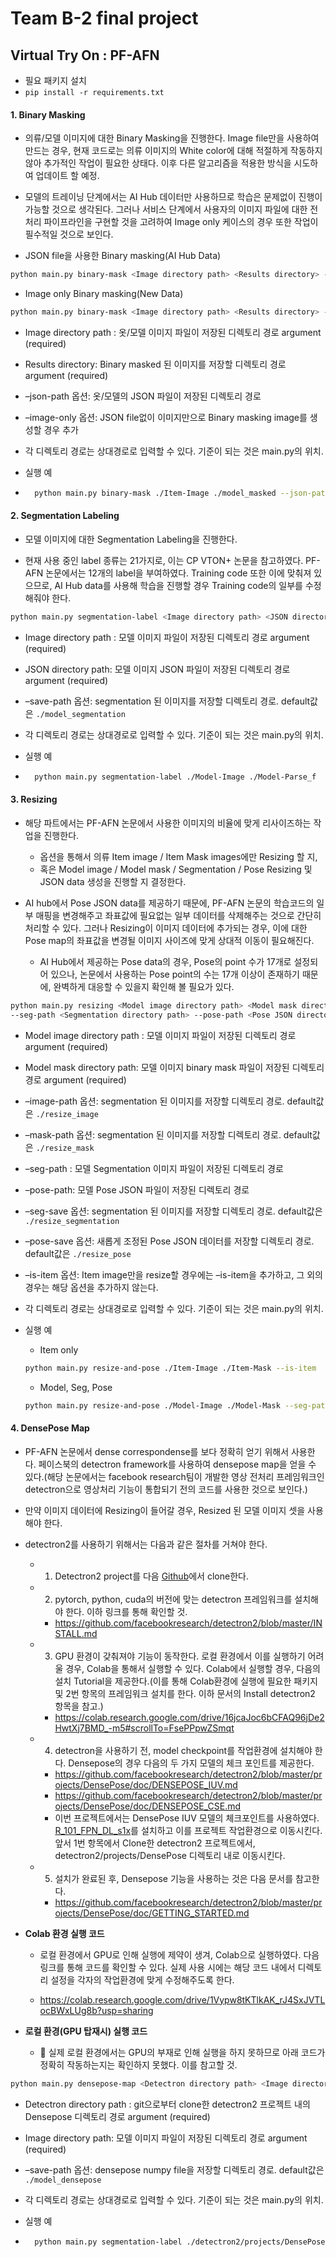 

# Team B-2 final project

## Virtual Try On : PF-AFN
- 필요 패키지 설치
- `pip install -r requirements.txt`





#### 1. Binary Masking

- 의류/모델 이미지에 대한 Binary Masking을 진행한다. Image file만을 사용하여 만드는 경우, 현재 코드로는 의류 이미지의 White color에 대해 적절하게 작동하지 않아 추가적인 작업이 필요한 상태다. 이후 다른 알고리즘을 적용한 방식을 시도하여 업데이트 할 예정.

- 모델의 트레이닝 단계에서는 AI Hub 데이터만 사용하므로 학습은 문제없이 진행이 가능할 것으로 생각된다. 그러나 서비스 단계에서 사용자의 이미지 파일에 대한 전처리 파이프라인을 구현할 것을 고려하여 Image only 케이스의 경우 또한 작업이 필수적일 것으로 보인다.

    

- JSON file을 사용한 Binary masking(AI Hub Data)

```bash
python main.py binary-mask <Image directory path> <Results directory> --json-path <JSON directory path>
```

- Image only Binary masking(New Data)

```bash
python main.py binary-mask <Image directory path> <Results directory> --image-only
```

- Image directory path : 옷/모델 이미지 파일이 저장된 디렉토리 경로 argument (required)

- Results directory: Binary masked 된 이미지를 저장할 디렉토리 경로 argument (required)

- –json-path 옵션: 옷/모델의 JSON 파일이 저장된 디렉토리 경로

- –image-only 옵션: JSON file없이 이미지만으로 Binary masking image를 생성할 경우 추가

- 각 디렉토리 경로는 상대경로로 입력할 수 있다. 기준이 되는 것은 main.py의 위치.

    

- 실행 예

- ```bash
    python main.py binary-mask ./Item-Image ./model_masked --json-path ./Item-Parse_f
    ```






#### 2. Segmentation Labeling

- 모델 이미지에 대한 Segmentation Labeling을 진행한다.

- 현재 사용 중인 label 종류는 21가지로, 이는 CP VTON+ 논문을 참고하였다. PF-AFN 논문에서는 12개의 label을 부여하였다. Training code 또한 이에 맞춰져 있으므로, AI Hub data를 사용해 학습을 진행할 경우 Training code의 일부를 수정해줘야 한다.


```bash
python main.py segmentation-label <Image directory path> <JSON directory path> --save-path <Results directory>
```

- Image directory path : 모델 이미지 파일이 저장된 디렉토리 경로 argument (required)

- JSON directory path: 모델 이미지 JSON 파일이 저장된 디렉토리 경로 argument (required)

- –save-path 옵션: segmentation 된 이미지를 저장할 디렉토리 경로. default값은 `./model_segmentation`

- 각 디렉토리 경로는 상대경로로 입력할 수 있다. 기준이 되는 것은 main.py의 위치.

    

- 실행 예

- ```bash
    python main.py segmentation-label ./Model-Image ./Model-Parse_f
    ```

    



#### 3. Resizing

- 해당 파트에서는 PF-AFN 논문에서 사용한 이미지의 비율에 맞게 리사이즈하는 작업을 진행한다.
    - 옵션을 통해서 의류 Item image / Item Mask images에만 Resizing 할 지, 
    - 혹은 Model image / Model mask / Segmentation / Pose Resizing 및 JSON data 생성을 진행할 지 결정한다.

- AI hub에서 Pose JSON data를 제공하기 때문에, PF-AFN 논문의 학습코드의 일부 매핑을 변경해주고 좌표값에 필요없는 일부 데이터를 삭제해주는 것으로 간단히 처리할 수 있다. 그러나 Resizing이 이미지 데이터에 추가되는 경우, 이에 대한 Pose map의 좌표값을 변경될 이미지 사이즈에 맞게 상대적 이동이 필요해진다.
    -  AI Hub에서 제공하는 Pose data의 경우, Pose의 point 수가 17개로 설정되어 있으나, 논문에서 사용하는 Pose point의 수는 17개 이상이 존재하기 때문에, 완벽하게 대응할 수 있을지 확인해 볼 필요가 있다.


```bash
python main.py resizing <Model image directory path> <Model mask directory path> --image-save <Results directory> --mask-save <Results directory>
--seg-path <Segmentation directory path> --pose-path <Pose JSON directory path> --seg-save <Results directory> --pose-save <Results directory> --is-item
```

- Model image directory path : 모델 이미지 파일이 저장된 디렉토리 경로 argument (required)

- Model mask directory path: 모델 이미지 binary mask 파일이 저장된 디렉토리 경로 argument (required)

- –image-path 옵션: segmentation 된 이미지를 저장할 디렉토리 경로. default값은 `./resize_image`

- –mask-path 옵션: segmentation 된 이미지를 저장할 디렉토리 경로. default값은 `./resize_mask`

    

- –seg-path : 모델 Segmentation 이미지 파일이 저장된 디렉토리 경로

- –pose-path: 모델 Pose JSON 파일이 저장된 디렉토리 경로

- –seg-save 옵션: segmentation 된 이미지를 저장할 디렉토리 경로. default값은 `./resize_segmentation`

- –pose-save 옵션: 새롭게 조정된 Pose JSON 데이터를 저장할 디렉토리 경로. default값은 `./resize_pose`

- –is-item 옵션: Item image만을 resize할 경우에는 –is-item을 추가하고, 그 외의 경우는 해당 옵션을 추가하지 않는다. 

- 각 디렉토리 경로는 상대경로로 입력할 수 있다. 기준이 되는 것은 main.py의 위치.

    

- 실행 예

    - Item only

    ```bash
    python main.py resize-and-pose ./Item-Image ./Item-Mask --is-item
    ```

    - Model, Seg, Pose

    ```bash
    python main.py resize-and-pose ./Model-Image ./Model-Mask --seg-path ./Segmentation --pose-path ./Model-Pose
    ```






#### 4. DensePose Map

- PF-AFN 논문에서 dense correspondense를 보다 정확히 얻기 위해서 사용한다. 페이스북의 detectron framework를 사용하여 densepose map을 얻을 수 있다.(해당 논문에서는 facebook research팀이 개발한 영상 전처리 프레임워크인 detectron으로 영상처리 기능이 통합되기 전의 코드를 사용한 것으로 보인다.)

- 만약 이미지 데이터에 Resizing이 들어갈 경우, Resized 된 모델 이미지 셋을 사용해야 한다.

    

- detectron2를 사용하기 위해서는 다음과 같은 절차를 거쳐야 한다.

    - 1) Detectron2 project를 다음 [Github](https://github.com/facebookresearch/detectron2 )에서 clone한다.

    - 2. pytorch, python, cuda의 버전에 맞는 detectron 프레임워크를 설치해야 한다. 이하 링크를 통해 확인할 것.

        - https://github.com/facebookresearch/detectron2/blob/master/INSTALL.md

    - 3. GPU 환경이 갖춰져야 기능이 동작한다. 로컬 환경에서 이를 실행하기 어려울 경우, Colab을 통해서 실행할 수 있다. Colab에서 실행할 경우, 다음의 설치 Tutorial을 제공한다.(이를 통해 Colab환경에 실행에 필요한 패키지 및 2번 항목의 프레임워크 설치를 한다. 이하 문서의 Install detectron2 항목을 참고.)

        - https://colab.research.google.com/drive/16jcaJoc6bCFAQ96jDe2HwtXj7BMD_-m5#scrollTo=FsePPpwZSmqt

    - 4. detectron을 사용하기 전, model checkpoint를 작업환경에 설치해야 한다. Densepose의 경우 다음의 두 가지 모델의 체크 포인트를 제공한다.

        - https://github.com/facebookresearch/detectron2/blob/master/projects/DensePose/doc/DENSEPOSE_IUV.md
        - https://github.com/facebookresearch/detectron2/blob/master/projects/DensePose/doc/DENSEPOSE_CSE.md
        - 이번 프로젝트에서는 DensePose IUV 모델의 체크포인트를 사용하였다. [R_101_FPN_DL_s1x](https://github.com/facebookresearch/detectron2/blob/master/projects/DensePose/configs/densepose_rcnn_R_101_FPN_DL_s1x.yaml)를 설치하고 이를 프로젝트 작업환경으로 이동시킨다. 앞서 1번 항목에서 Clone한 detectron2 프로젝트에서, detectron2/projects/DensePose 디렉토리 내로 이동시킨다.

    - 5. 설치가 완료된 후, Densepose 기능을 사용하는 것은 다음 문서를 참고한다.

        - https://github.com/facebookresearch/detectron2/blob/master/projects/DensePose/doc/GETTING_STARTED.md

            

- **Colab 환경 실행 코드**

    - 로컬 환경에서 GPU로 인해 실행에 제약이 생겨, Colab으로 실행하였다. 다음 링크를 통해 코드를 확인할 수 있다. 실제 사용 시에는 해당 코드 내에서 디렉토리 설정을 각자의 작업환경에 맞게 수정해주도록 한다.

    - https://colab.research.google.com/drive/1Vypw8tKTlkAK_rJ4SxJVTLocBWxLUg8b?usp=sharing

        

- **로컬 환경(GPU 탑재시) 실행 코드**

    - :construction: 실제 로컬 환경에서는 GPU의 부재로 인해 실행을 하지 못하므로 아래 코드가 정확히 작동하는지는 확인하지 못했다. 이를 참고할 것.

```bash
python main.py densepose-map <Detectron directory path> <Image directory path> --save-path <Results directory>
```

- Detectron directory path : git으로부터 clone한 detectron2 프로젝트 내의 Densepose 디렉토리 경로 argument (required)

- Image directory path: 모델 이미지 파일이 저장된 디렉토리 경로 argument (required)

- –save-path 옵션: densepose numpy file을 저장할 디렉토리 경로. default값은 `./model_densepose`

- 각 디렉토리 경로는 상대경로로 입력할 수 있다. 기준이 되는 것은 main.py의 위치.

    

- 실행 예

- ```bash
    python main.py segmentation-label ./detectron2/projects/DensePose ./Model-Image
    ```

    



